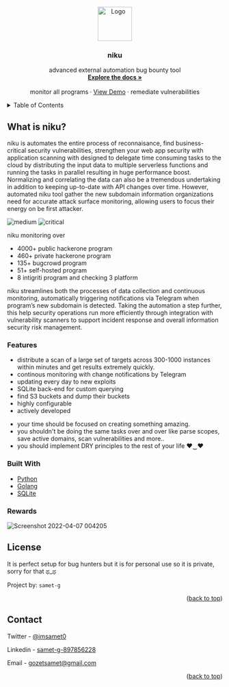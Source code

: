 <br />
<div align="center">
  <a href="https://github.com/samet-g/niku">
    <img src="https://user-images.githubusercontent.com/81412659/162406897-bde19f61-f66d-4ba7-a56a-943d4f142377.png" alt="Logo" width="80" height="80">
  </a>

  <h3 align="center">niku</h3>

  <p align="center">
    advanced external automation bug bounty tool
    <br />
    <a href="https://github.com/samet-g/niku"><strong>Explore the docs »</strong></a>
    <br />
    <br />
    monitor all programs</a>
    ·
    <a href="https://github.com/samet-g/niku">View Demo</a>
    ·
    remediate vulnerabilities</a>
  </p>
</div>


<details>
  <summary>Table of Contents</summary>
  <ol>
    <li>
      <a href="#about-the-project">About The Project</a>
      <ul>
        <li><a href="#built-with">Built With</a></li>
      </ul>
    </li>
    <li><a href="#features">Features</a></li>
    <li><a href="#rewards">Features</a></li>
    <li><a href="#license">License</a></li>
    <li><a href="#contact">Contact</a></li>
  </ol>
</details>

## What is niku?

niku is automates the entire process of reconnaisance, find business-critical security vulnerabilities, strengthen your web app security with application scanning with designed to delegate time consuming tasks to the cloud by distributing the input data to multiple serverless functions and running the tasks in parallel resulting in huge performance boost. Normalizing and correlating the data can also be a tremendous undertaking in addition to keeping up-to-date with API changes over time. However, automated niku tool gather the new subdomain information organizations need for accurate attack surface monitoring, allowing users to focus their energy on be first attacker.

![medium](https://user-images.githubusercontent.com/81412659/157320369-7bccca35-54c9-4b32-a58e-735b3edc437a.png)
![critical](https://user-images.githubusercontent.com/81412659/157320377-279f52ec-e5c0-4677-99af-ca0abf69eb06.png)

niku monitoring over
+ 4000+ public hackerone program
+ 460+ private hackerone program
+ 135+ bugcrowd program
+ 51+ self-hosted program
+ 8 intigriti program and checking 3 platform

niku streamlines both the processes of data collection and continuous monitoring, automatically triggering notifications via Telegram when program’s new subdomain is detected. Taking the automation a step further, this help security operations run more efficiently through integration with vulnerability scanners to support incident response and overall information security risk management.

### Features
+ distribute a scan of a large set of targets across 300-1000 instances within minutes and get results extremely quickly.
+ continous monitoring with change notifications by Telegram
+ updating every day to new exploits
+ SQLite back-end for custom querying
+ find S3 buckets and dump their buckets
+ highly configurable
+ actively developed
* your time should be focused on creating something amazing.
* you shouldn't be doing the same tasks over and over like parse scopes, save active domains, scan vulnerabilities and more..
* you should implement DRY principles to the rest of your life ♥‿♥

### Built With

* [Python](https://www.python.org)
* [Golang](https://go.dev)
* [SQLite](https://www.sqlite.org/)

### Rewards
![Screenshot 2022-04-07 004205](https://user-images.githubusercontent.com/81412659/162406341-841893a4-077b-46c5-9498-254165764979.png)

## License

It is perfect setup for bug hunters but it is for personal use so it is private, sorry for that ಥ_ಥ

Project by: `samet-g`


<p align="right">(<a href="#top">back to top</a>)</p>

## Contact

Twitter - [@imsamet0](https://twitter.com/imsamet0)

Linkedin - [samet-g-897856228](https://www.linkedin.com/in/samet-g-897856228/)

Email - gozetsamet@gmail.com

<p align="right">(<a href="#top">back to top</a>)</p>
<!---/samogod/samet-g/-->
